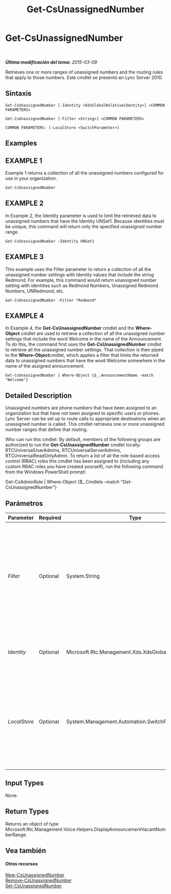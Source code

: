 ﻿---
title: Get-CsUnassignedNumber
TOCTitle: Get-CsUnassignedNumber
ms:assetid: a8e5cfc1-e7a0-4917-9cd9-f541fedb3a61
ms:mtpsurl: https://technet.microsoft.com/es-es/library/Gg412792(v=OCS.15)
ms:contentKeyID: 48276250
ms.date: 01/07/2017
mtps_version: v=OCS.15
ms.translationtype: HT
---

# Get-CsUnassignedNumber

 

_**Última modificación del tema:** 2015-03-09_

Retrieves one or more ranges of unassigned numbers and the routing rules that apply to those numbers. Este cmdlet se presentó en Lync Server 2010.

## Sintaxis

    Get-CsUnassignedNumber [-Identity <XdsGlobalRelativeIdentity>] <COMMON PARAMETERS>

    Get-CsUnassignedNumber [-Filter <String>] <COMMON PARAMETERS>

    COMMON PARAMETERS: [-LocalStore <SwitchParameter>]

## Examples

## EXAMPLE 1

Example 1 returns a collection of all the unassigned numbers configured for use in your organization.

    Get-CsUnassignedNumber

## EXAMPLE 2

In Example 2, the Identity parameter is used to limit the retrieved data to unassigned numbers that have the Identity UNSet1. Because identities must be unique, this command will return only the specified unassigned number range.

    Get-CsUnassignedNumber -Identity UNSet1

## EXAMPLE 3

This example uses the Filter parameter to return a collection of all the unassigned number settings with Identity values that include the string Redmond. For example, this command would return unassigned number setting with identities such as Redmond Numbers, Unassigned Redmond Numbers, UNRedmond, etc.

    Get-CsUnassignedNumber -Filter *Redmond*

## EXAMPLE 4

In Example 4, the **Get-CsUnassignedNumber** cmdlet and the **Where-Object** cmdlet are used to retrieve a collection of all the unassigned number settings that include the word Welcome in the name of the Announcement. To do this, the command first uses the **Get-CsUnassignedNumber** cmdlet to retrieve all the unassigned number settings. That collection is then piped to the **Where-Object**cmdlet, which applies a filter that limits the returned data to unassigned numbers that have the word Welcome somewhere in the name of the assigned announcement.

    Get-CsUnassignedNumber | Where-Object {$_.AnnouncementName -match "Welcome"}

## Detailed Description

Unassigned numbers are phone numbers that have been assigned to an organization but that have not been assigned to specific users or phones. Lync Server can be set up to route calls to appropriate destinations when an unassigned number is called. This cmdlet retrieves one or more unassigned number ranges that define that routing.

Who can run this cmdlet: By default, members of the following groups are authorized to run the **Get-CsUnassignedNumber** cmdlet locally: RTCUniversalUserAdmins, RTCUniversalServerAdmins, RTCUniversalReadOnlyAdmin. To return a list of all the role-based access control (RBAC) roles this cmdlet has been assigned to (including any custom RBAC roles you have created yourself), run the following command from the Windows PowerShell prompt:

Get-CsAdminRole | Where-Object {$\_.Cmdlets –match "Get-CsUnassignedNumber"}

## Parámetros


<table>
<colgroup>
<col style="width: 25%" />
<col style="width: 25%" />
<col style="width: 25%" />
<col style="width: 25%" />
</colgroup>
<thead>
<tr class="header">
<th>Parameter</th>
<th>Required</th>
<th>Type</th>
<th>Description</th>
</tr>
</thead>
<tbody>
<tr class="odd">
<td><p><em>Filter</em></p></td>
<td><p>Optional</p></td>
<td><p>System.String</p></td>
<td><p>Performs a wildcard search that allows you to narrow down your results to only those unassigned number settings whose identities match the given wildcard string.</p></td>
</tr>
<tr class="even">
<td><p><em>Identity</em></p></td>
<td><p>Optional</p></td>
<td><p>Microsoft.Rtc.Management.Xds.XdsGlobalRelativeIdentity</p></td>
<td><p>The unique name of the unassigned number range to retrieve.</p></td>
</tr>
<tr class="odd">
<td><p><em>LocalStore</em></p></td>
<td><p>Optional</p></td>
<td><p>System.Management.Automation.SwitchParameter</p></td>
<td><p>Retrieves the unassigned number information from the local replica of the Almacén de administración central, rather than the Almacén de administración central itself.</p></td>
</tr>
</tbody>
</table>


## Input Types

None.

## Return Types

Returns an object of type Microsoft.Rtc.Management.Voice.Helpers.DisplayAnnouncementVacantNumberRange.

## Vea también

#### Otros recursos

[New-CsUnassignedNumber](new-csunassignednumber.md)  
[Remove-CsUnassignedNumber](remove-csunassignednumber.md)  
[Set-CsUnassignedNumber](set-csunassignednumber.md)

